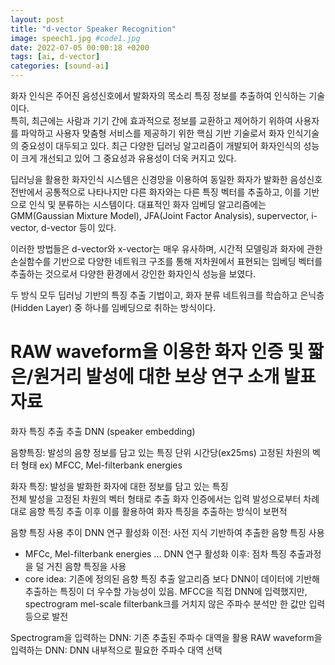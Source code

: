 ```yaml
---
layout: post
title: "d-vector Speaker Recognition"
image: speech1.jpg #code1.jpg 
date: 2022-07-05 00:00:18 +0200
tags: [ai, d-vector]
categories: [sound-ai]
---
```

  
화자 인식은 주어진 음성신호에서 발화자의 목소리 특징 정보를 추출하여 인식하는 기술이다.  
특히, 최근에는 사람과 기기 간에 효과적으로 정보를 교환하고 제어하기 위하여 사용자를 파악하고 사용자 맞춤형 서비스를 제공하기 위한 핵심 기반 기술로서 화자 인식기술의 중요성이 대두되고 있다. 최근 다양한 딥러닝 알고리즘이 개발되어 화자인식의 성능이 크게 개선되고 있어 그 중요성과 유용성이 더욱 커지고 있다.
 
딥러닝을 활용한 화자인식 시스템은 신경망을 이용하여 동일한 화자가 발화한 음성신호 전반에서 공통적으로 나타나지만 다른 화자와는 다른 특징 벡터를 추출하고, 이를 기반으로 인식 및 분류하는 시스템이다. 대표적인 화자 임베딩 알고리즘에는 GMM(Gaussian Mixture Model), JFA(Joint Factor Analysis), supervector, i-vector, d-vector 등이 있다. 

이러한 방법들은 d-vector와 x-vector는 매우 유사하며, 시간적 모델링과 화자에 관한 손실함수를 기반으로 다양한 네트워크 구조를 통해 저차원에서 표현되는 임베딩 벡터를 추출하는 것으로서 다양한 환경에서 강인한 화자인식 성능을 보였다.

두 방식 모두 딥러닝 기반의 특징 추출 기법이고, 화자 분류 네트워크를 학습하고 은닉층(Hidden Layer) 중 하나를 임베딩으로 취하는 방식이다.

<!--https://dos-tacos.github.io/paper%20review/speaker_diarization_lstm/-->


# RAW waveform을 이용한 화자 인증 및 짧은/원거리 발성에 대한 보상 연구 소개 발표 자료

화자 특징 추출 추출 DNN (speaker embedding)

음향특징: 발성의 음향 정보를 담고 있는 특징
단위 시간당(ex25ms) 고정된 차원의 벡터 형태
ex) MFCC, Mel-filterbank energies

화자 특징: 발성을 발화한 화자에 대한 정보를 담고 있는 특징  
전체 발성을 고정된 차원의 벡터 형태로 추출 
화자 인증에서는 입력 발성으로부터 차례대로 음향 특징 추출 이후 이를 활용하여 화자 특징을 추출하는 방식이 보편적


음향 특징 사용 추이
DNN 연구 활성화 이전: 사전 지식 기반하여 추출한 음향 특징 사용
- MFCc, Mel-filterbank energies ...
DNN 연구 활성화 이후: 점차 특징 추출과정을 덜 거친 음향 특징을 사용
- core idea: 기존에 정의된 음향 특징 추출 알고리즘 보다 DNN이 데이터에 기반해 추출하는 특징이 더 우수할 가능성이 있음.
MFCC을 직접 DNN에 입력했지만, spectrogram mel-scale filterbank크를 거치지 않은 주파수 분석만 한 값만 입력 등으로 발전


Spectrogram을 입력하는 DNN: 기존 추출된 주파수 대역을 활용
RAW waveform을 입력하는 DNN: DNN 내부적으로 필요한 주파수 대역 선택




